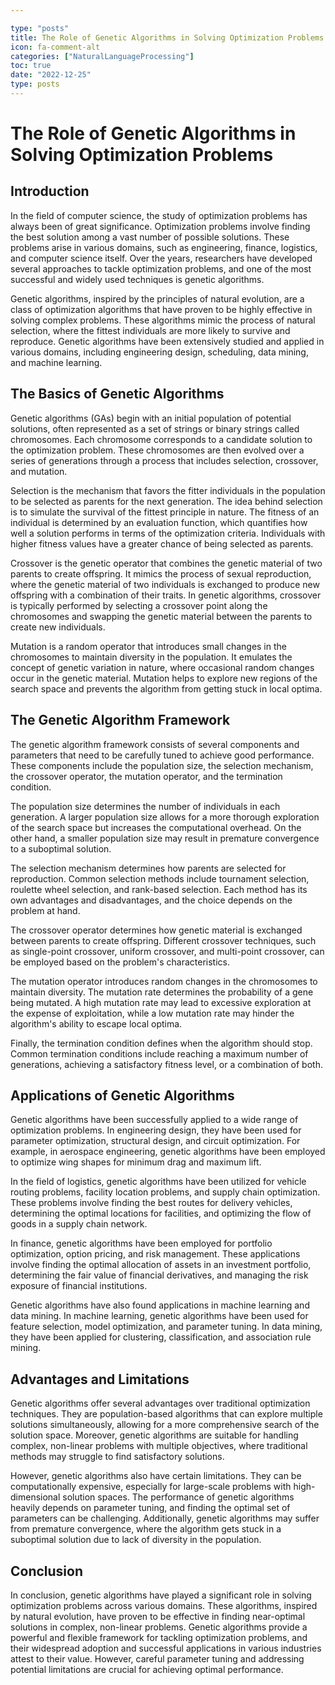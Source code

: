 ```yaml
---

type: "posts"
title: The Role of Genetic Algorithms in Solving Optimization Problems
icon: fa-comment-alt
categories: ["NaturalLanguageProcessing"]
toc: true
date: "2022-12-25"
type: posts
---
```





# The Role of Genetic Algorithms in Solving Optimization Problems

## Introduction

In the field of computer science, the study of optimization problems has always been of great significance. Optimization problems involve finding the best solution among a vast number of possible solutions. These problems arise in various domains, such as engineering, finance, logistics, and computer science itself. Over the years, researchers have developed several approaches to tackle optimization problems, and one of the most successful and widely used techniques is genetic algorithms.

Genetic algorithms, inspired by the principles of natural evolution, are a class of optimization algorithms that have proven to be highly effective in solving complex problems. These algorithms mimic the process of natural selection, where the fittest individuals are more likely to survive and reproduce. Genetic algorithms have been extensively studied and applied in various domains, including engineering design, scheduling, data mining, and machine learning.

## The Basics of Genetic Algorithms

Genetic algorithms (GAs) begin with an initial population of potential solutions, often represented as a set of strings or binary strings called chromosomes. Each chromosome corresponds to a candidate solution to the optimization problem. These chromosomes are then evolved over a series of generations through a process that includes selection, crossover, and mutation.

Selection is the mechanism that favors the fitter individuals in the population to be selected as parents for the next generation. The idea behind selection is to simulate the survival of the fittest principle in nature. The fitness of an individual is determined by an evaluation function, which quantifies how well a solution performs in terms of the optimization criteria. Individuals with higher fitness values have a greater chance of being selected as parents.

Crossover is the genetic operator that combines the genetic material of two parents to create offspring. It mimics the process of sexual reproduction, where the genetic material of two individuals is exchanged to produce new offspring with a combination of their traits. In genetic algorithms, crossover is typically performed by selecting a crossover point along the chromosomes and swapping the genetic material between the parents to create new individuals.

Mutation is a random operator that introduces small changes in the chromosomes to maintain diversity in the population. It emulates the concept of genetic variation in nature, where occasional random changes occur in the genetic material. Mutation helps to explore new regions of the search space and prevents the algorithm from getting stuck in local optima.

## The Genetic Algorithm Framework

The genetic algorithm framework consists of several components and parameters that need to be carefully tuned to achieve good performance. These components include the population size, the selection mechanism, the crossover operator, the mutation operator, and the termination condition.

The population size determines the number of individuals in each generation. A larger population size allows for a more thorough exploration of the search space but increases the computational overhead. On the other hand, a smaller population size may result in premature convergence to a suboptimal solution.

The selection mechanism determines how parents are selected for reproduction. Common selection methods include tournament selection, roulette wheel selection, and rank-based selection. Each method has its own advantages and disadvantages, and the choice depends on the problem at hand.

The crossover operator determines how genetic material is exchanged between parents to create offspring. Different crossover techniques, such as single-point crossover, uniform crossover, and multi-point crossover, can be employed based on the problem's characteristics.

The mutation operator introduces random changes in the chromosomes to maintain diversity. The mutation rate determines the probability of a gene being mutated. A high mutation rate may lead to excessive exploration at the expense of exploitation, while a low mutation rate may hinder the algorithm's ability to escape local optima.

Finally, the termination condition defines when the algorithm should stop. Common termination conditions include reaching a maximum number of generations, achieving a satisfactory fitness level, or a combination of both.

## Applications of Genetic Algorithms

Genetic algorithms have been successfully applied to a wide range of optimization problems. In engineering design, they have been used for parameter optimization, structural design, and circuit optimization. For example, in aerospace engineering, genetic algorithms have been employed to optimize wing shapes for minimum drag and maximum lift.

In the field of logistics, genetic algorithms have been utilized for vehicle routing problems, facility location problems, and supply chain optimization. These problems involve finding the best routes for delivery vehicles, determining the optimal locations for facilities, and optimizing the flow of goods in a supply chain network.

In finance, genetic algorithms have been employed for portfolio optimization, option pricing, and risk management. These applications involve finding the optimal allocation of assets in an investment portfolio, determining the fair value of financial derivatives, and managing the risk exposure of financial institutions.

Genetic algorithms have also found applications in machine learning and data mining. In machine learning, genetic algorithms have been used for feature selection, model optimization, and parameter tuning. In data mining, they have been applied for clustering, classification, and association rule mining.

## Advantages and Limitations

Genetic algorithms offer several advantages over traditional optimization techniques. They are population-based algorithms that can explore multiple solutions simultaneously, allowing for a more comprehensive search of the solution space. Moreover, genetic algorithms are suitable for handling complex, non-linear problems with multiple objectives, where traditional methods may struggle to find satisfactory solutions.

However, genetic algorithms also have certain limitations. They can be computationally expensive, especially for large-scale problems with high-dimensional solution spaces. The performance of genetic algorithms heavily depends on parameter tuning, and finding the optimal set of parameters can be challenging. Additionally, genetic algorithms may suffer from premature convergence, where the algorithm gets stuck in a suboptimal solution due to lack of diversity in the population.

## Conclusion

In conclusion, genetic algorithms have played a significant role in solving optimization problems across various domains. These algorithms, inspired by natural evolution, have proven to be effective in finding near-optimal solutions in complex, non-linear problems. Genetic algorithms provide a powerful and flexible framework for tackling optimization problems, and their widespread adoption and successful applications in various industries attest to their value. However, careful parameter tuning and addressing potential limitations are crucial for achieving optimal performance.